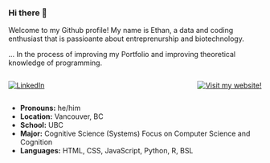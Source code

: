 ### Hi there 👋

Welcome to my Github profile! My name is Ethan, a data and coding enthusiast that is passioante about entreprenurship and biotechnology.

... In the process of improving my Portfolio and improving theoretical knowledge of programming.

<div style="display: flex; justify-content: space-between;">

[![LinkedIn](https://img.shields.io/badge/LinkedIn-Connect-blue?style=flat-square&logo=linkedin&labelColor=0077B5&logoColor=white)](https://www.linkedin.com/in/ethan-xu8/)

[![Visit my website!](https://img.shields.io/badge/Visit_my_website-blue?style=flat-square&logo=web&logoColor=white)](https://ethanxu-portfolio.vercel.app/)

</div>

- **Pronouns:** he/him
- **Location:** Vancouver, BC
- **School:** UBC
- **Major:** Cognitive Science (Systems)
  Focus on Computer Science and Cognition
- **Languages:** HTML, CSS, JavaScript, Python, R, BSL

<!--
**ethanxu8/ethanxu8** is a ✨ _special_ ✨ repository because its `README.md` (this file) appears on your GitHub profile.

Here are some ideas to get you started:

- 🔭 I’m currently working on ...
- 🌱 I’m currently learning ...
- 👯 I’m looking to collaborate on ...
- 🤔 I’m looking for help with ...
- 💬 Ask me about ...
- 📫 How to reach me: ...
- 😄 Pronouns: ...
- ⚡ Fun fact: ...
-->
